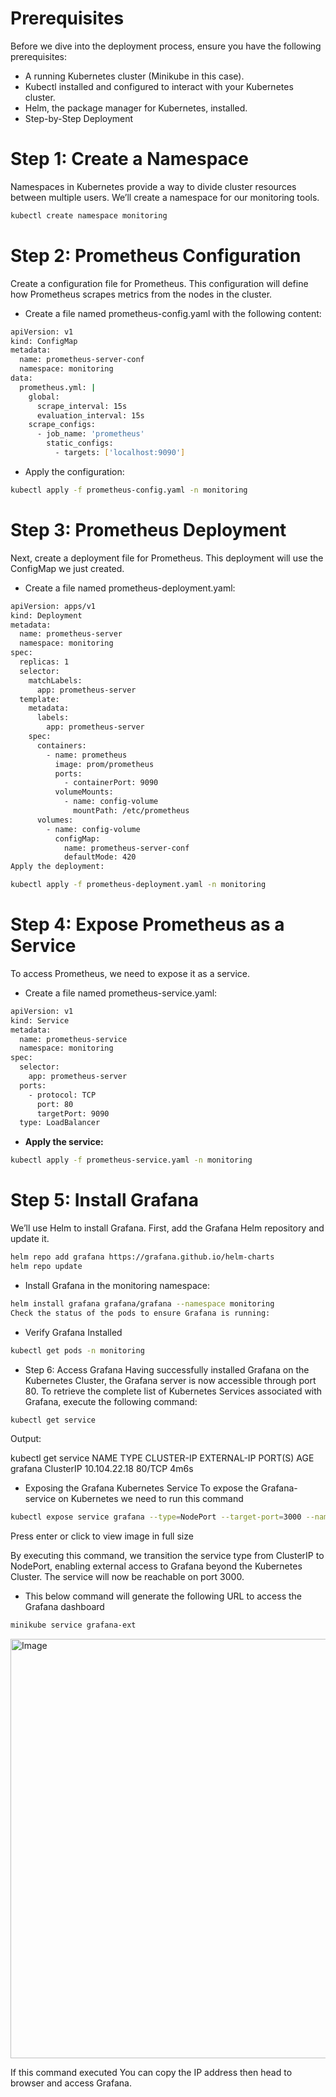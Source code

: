 # Prerequisites
Before we dive into the deployment process, ensure you have the following prerequisites:

- A running Kubernetes cluster (Minikube in this case).
- Kubectl installed and configured to interact with your Kubernetes cluster.
- Helm, the package manager for Kubernetes, installed.
- Step-by-Step Deployment

# Step 1: Create a Namespace
Namespaces in Kubernetes provide a way to divide cluster resources between multiple users. We’ll create a namespace for our monitoring tools.

```bash
kubectl create namespace monitoring
```
# Step 2: Prometheus Configuration
Create a configuration file for Prometheus. This configuration will define how Prometheus scrapes metrics from the nodes in the cluster.

- Create a file named prometheus-config.yaml with the following content:
```bash
apiVersion: v1
kind: ConfigMap
metadata:
  name: prometheus-server-conf
  namespace: monitoring
data:
  prometheus.yml: |
    global:
      scrape_interval: 15s
      evaluation_interval: 15s
    scrape_configs:
      - job_name: 'prometheus'
        static_configs:
          - targets: ['localhost:9090']
```
- Apply the configuration:
```bash
kubectl apply -f prometheus-config.yaml -n monitoring
```
# Step 3: Prometheus Deployment
Next, create a deployment file for Prometheus. This deployment will use the ConfigMap we just created.

- Create a file named prometheus-deployment.yaml:
```bash
apiVersion: apps/v1
kind: Deployment
metadata:
  name: prometheus-server
  namespace: monitoring
spec:
  replicas: 1
  selector:
    matchLabels:
      app: prometheus-server
  template:
    metadata:
      labels:
        app: prometheus-server
    spec:
      containers:
        - name: prometheus
          image: prom/prometheus
          ports:
            - containerPort: 9090
          volumeMounts:
            - name: config-volume
              mountPath: /etc/prometheus
      volumes:
        - name: config-volume
          configMap:
            name: prometheus-server-conf
            defaultMode: 420
Apply the deployment:
```

```bash
kubectl apply -f prometheus-deployment.yaml -n monitoring
```
# Step 4: Expose Prometheus as a Service
To access Prometheus, we need to expose it as a service.

- Create a file named prometheus-service.yaml:
```bash
apiVersion: v1
kind: Service
metadata:
  name: prometheus-service
  namespace: monitoring
spec:
  selector:
    app: prometheus-server
  ports:
    - protocol: TCP
      port: 80
      targetPort: 9090
  type: LoadBalancer
```

- **Apply the service:**
```bash
kubectl apply -f prometheus-service.yaml -n monitoring
```

# Step 5: Install Grafana
We’ll use Helm to install Grafana. First, add the Grafana Helm repository and update it.
```bash
helm repo add grafana https://grafana.github.io/helm-charts
helm repo update
```
- Install Grafana in the monitoring namespace:
```bash
helm install grafana grafana/grafana --namespace monitoring
Check the status of the pods to ensure Grafana is running:
```
- Verify Grafana Installed
```bash
kubectl get pods -n monitoring
```
- Step 6: Access Grafana
Having successfully installed Grafana on the Kubernetes Cluster, the Grafana server is now accessible through port 80. To retrieve the complete list of Kubernetes Services associated with Grafana, execute the following command:
```bash
kubectl get service
```
Output:

kubectl get service
NAME                                  TYPE        CLUSTER-IP      EXTERNAL-IP   PORT(S)        AGE
grafana                               ClusterIP   10.104.22.18    <none>        80/TCP         4m6s

- Exposing the Grafana Kubernetes Service
To expose the Grafana-service on Kubernetes we need to run this command
```bash
kubectl expose service grafana --type=NodePort --target-port=3000 --name=grafana-ext -n monitoring
```
Press enter or click to view image in full size

By executing this command, we transition the service type from ClusterIP to NodePort, enabling external access to Grafana beyond the Kubernetes Cluster. The service will now be reachable on port 3000.

- This below command will generate the following URL to access the Grafana dashboard

```bash
minikube service grafana-ext
```

<img width="1099" height="671" alt="Image" src="https://github.com/user-attachments/assets/17fad616-e739-49ef-8675-93cc7ab3ce89" />

If this command executed You can copy the IP address then head to browser and access Grafana.